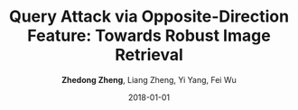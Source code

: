 ---
title: "Query Attack via Opposite-Direction Feature: Towards Robust Image Retrieval"
collection: publications
permalink: /publication/2018-01-01-Query-Attack-via-Opposite-Direction-Feature-Towards-Robust-Image-Retrieval
date: 2018-01-01
doi: 
venue: 'arXiv preprint arXiv:1809.02681'
author: '<strong>Zhedong Zheng</strong>,  Liang Zheng,  Yi Yang,  Fei Wu'
citation: ' Zhedong Zheng,  Liang Zheng,  Yi Yang,  Fei Wu, &quot;Query Attack via Opposite-Direction Feature: Towards Robust Image Retrieval.&quot; arXiv preprint arXiv:1809.02681, 2018.'
pub_year: '2018'
bib: >
    @article{zheng2018query,
    author = "Zheng, Zhedong and Zheng, Liang and Yang, Yi and Wu, Fei",
    title = "Query Attack via Opposite-Direction Feature: Towards Robust Image Retrieval",
    journal = "arXiv preprint arXiv:1809.02681",
    year = "2018"
    }

---